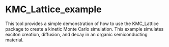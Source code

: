 # KMC_Lattice_example
This tool provides a simple demonstration of how to use the KMC_Lattice package to create a kinetic Monte Carlo simulation.  This example simulates exciton creation, diffusion, and decay in an organic semiconducting material.
